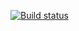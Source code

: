 [![Build status](https://ci.appveyor.com/api/projects/status/l0dcij2q51shd7ex?svg=true)](https://ci.appveyor.com/project/Negrustin/api-ci)
